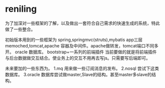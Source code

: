 # reniling
为了加深对一些框架的了解，以及做出一套符合自己需求的快速生成的系统，特此做了一些整合。

初始版本用到的一些框架为
spring,springmvc(struts),mybatis  app三层
memoched,tomcat,apache  容器及中间件。apache做转发，tomcat端口不同多开。
oracle 数据库。
bootstrap+一系列的前端插件  当前要做的就是将前端插件与后台数据做交互结合。使业务上的交互不用再去写js。只需要写后端即可。


未来要加的一些东西为。
1.mq 用来做一些订阅消息的发布。
2.nosql 尝试下这类数据库。
3.oracle 数据库尝试做master,Slave的结构。甚至master多slave的结构。

